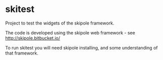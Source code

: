 # skitest #

Project to test the widgets of the skipole framework.


The code is developed using the skipole web framework - see http://skipole.bitbucket.io/

To run skitest you will need skipole installing, and some understanding of that framework.
